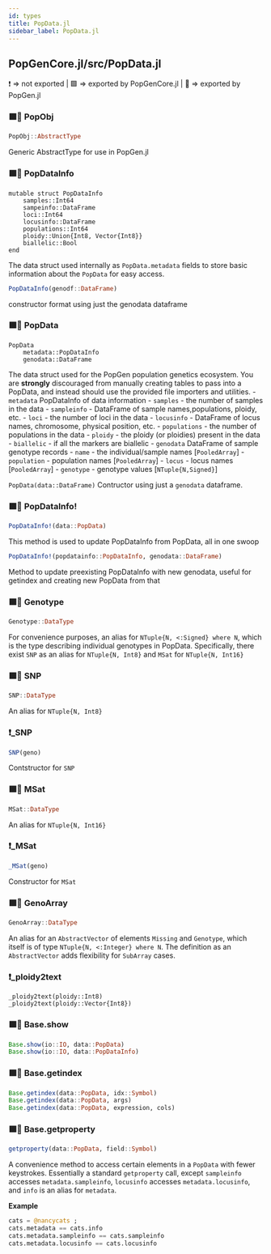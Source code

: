 ```yaml
---
id: types
title: PopData.jl
sidebar_label: PopData.jl
---
```

## PopGenCore.jl/src/PopData.jl
❗ => not exported | 
🟪 => exported by PopGenCore.jl | 
🔵 => exported by PopGen.jl

### 🟪🔵 PopObj
```Julia
PopObj::AbstractType
```
Generic AbstractType for use in PopGen.jl

### 🟪🔵 PopDataInfo
```
mutable struct PopDataInfo
    samples::Int64
    sampeinfo::DataFrame
    loci::Int64
    locusinfo::DataFrame
    populations::Int64
    ploidy::Union{Int8, Vector{Int8}}
    biallelic::Bool
end
```
The data struct used internally as `PopData.metadata` fields to store basic information
about the `PopData` for easy access.

```julia
PopDataInfo(genodf::DataFrame)
```
constructor format using just the genodata dataframe

### 🟪🔵 PopData
```
PopData
    metadata::PopDataInfo
    genodata::DataFrame
```
The data struct used for the PopGen population genetics ecosystem. You are
**strongly** discouraged from manually creating tables to pass into a PopData,
and instead should use the provided file importers and utilities.
    - `metadata` PopDataInfo of  data information
        - `samples` - the number of samples in the data
        - `sampleinfo` - DataFrame of sample names,populations, ploidy, etc.
        - `loci` - the number of loci in the data
        - `locusinfo` - DataFrame of locus names, chromosome, physical position, etc.
        - `populations` - the number of populations in the data
        - `ploidy` - the ploidy (or ploidies) present in the data
        - `biallelic` - if all the markers are biallelic
    - `genodata` DataFrame of sample genotype records
        - `name` - the individual/sample names [`PooledArray`]
        - `population` - population names [`PooledArray`]
        - `locus` - locus names [`PooledArray`]
        - `genotype` - genotype values [`NTuple{N,Signed}`]

```PopData(data::DataFrame)```
Contructor using just a `genodata` dataframe.

### 🟪🔵 PopDataInfo!
```julia
PopDataInfo!(data::PopData)
```
This method is used to update PopDataInfo from PopData, all in one swoop

```julia
PopDataInfo!(popdatainfo::PopDataInfo, genodata::DataFrame)
```
Method to update preexisting PopDataInfo with new genodata, useful for getindex and creating new PopData from that

### 🟪🔵 Genotype
```julia
Genotype::DataType
```
For convenience purposes, an alias for `NTuple{N, <:Signed} where N`, which is
the type describing individual genotypes in PopData. Specifically, there exist
`SNP` as an alias for `NTuple{N, Int8}` and `MSat` for `NTuple{N, Int16}`

### 🟪🔵 SNP
```julia
SNP::DataType
```
An alias for `NTuple{N, Int8}`

### ❗_SNP
```julia
SNP(geno)
```
Contstructor for `SNP`

### 🟪🔵 MSat
```julia
MSat::DataType
```
An alias for `NTuple{N, Int16}`

### ❗_MSat
```julia
_MSat(geno)
```
Constructor for `MSat`

### 🟪🔵 GenoArray
```julia
GenoArray::DataType
```
An alias for an `AbstractVector` of elements `Missing`
and `Genotype`, which itself is of type `NTuple{N, <:Integer} where N`.
The definition as an `AbstractVector` adds flexibility for `SubArray`
cases.

### ❗_ploidy2text
```
_ploidy2text(ploidy::Int8)
_ploidy2text(ploidy::Vector{Int8})
```

### 🟪🔵 Base.show
```julia
Base.show(io::IO, data::PopData)
Base.show(io::IO, data::PopDataInfo)
```

### 🟪🔵 Base.getindex
```julia
Base.getindex(data::PopData, idx::Symbol)
Base.getindex(data::PopData, args)
Base.getindex(data::PopData, expression, cols)
```

### 🟪🔵 Base.getproperty
```julia
getproperty(data::PopData, field::Symbol)
```
A convenience method to access certain elements in a `PopData` with fewer keystrokes. 
Essentially a standard `getproperty` call, except `sampleinfo` accesses `metadata.sampleinfo`,
`locusinfo` accesses `metadata.locusinfo`, and `info` is an alias for `metadata`.

**Example**
```julia
cats = @nancycats ;
cats.metadata == cats.info
cats.metadata.sampleinfo == cats.sampleinfo
cats.metadata.locusinfo == cats.locusinfo
```
